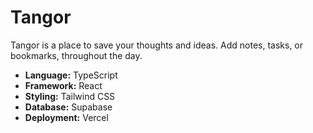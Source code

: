 # Tangor

Tangor is a place to save your thoughts and ideas. Add notes, tasks, or bookmarks, throughout the day.

- **Language:** TypeScript
- **Framework:** React
- **Styling:** Tailwind CSS
- **Database:** Supabase
- **Deployment:** Vercel
